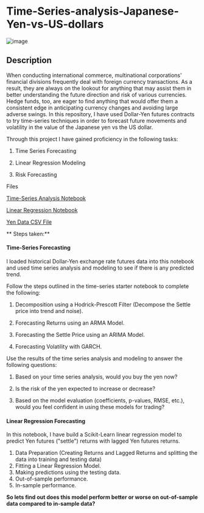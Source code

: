 # Time-Series-analysis-Japanese-Yen-vs-US-dollars
![image](https://user-images.githubusercontent.com/91350558/209006087-c79fdb63-8c75-42fd-a464-b4b9dcdbd717.png)


## Description

When conducting international commerce, multinational corporations' financial divisions frequently deal with foreign currency transactions. 
As a result, they are always on the lookout for anything that may assist them in better understanding the future direction and risk of various currencies. 
Hedge funds, too, are eager to find anything that would offer them a consistent edge in anticipating currency changes and avoiding large adverse swings.
In this repository, I have used Dollar-Yen futures contracts to try time-series techniques in order to forecast future movements and volatility 
in the value of the Japanese yen vs the US dollar.

Through this project I have gained proficiency in the following tasks:

1. Time Series Forecasting

2. Linear Regression Modeling

3. Risk Forecasting


Files

[Time-Series Analysis Notebook](https://github.com/jsaumya20/Time-Series-analysis-Japanese-Yen-vs-US-dollars/blob/main/time_series_analysis.ipynb)

[Linear Regression Notebook](https://github.com/jsaumya20/Time-Series-analysis-Japanese-Yen-vs-US-dollars/blob/main/regression_analysis.ipynb)

[Yen Data CSV File](https://github.com/jsaumya20/Time-Series-analysis-Japanese-Yen-vs-US-dollars/blob/main/yen.csv) 

** Steps taken:**

#### Time-Series Forecasting

I loaded historical Dollar-Yen exchange rate futures data into this notebook and used time series analysis and modeling to see if there is any predicted trend.

Follow the steps outlined in the time-series starter notebook to complete the following:

1. Decomposition using a Hodrick-Prescott Filter (Decompose the Settle price into trend and noise).

2. Forecasting Returns using an ARMA Model.

3. Forecasting the Settle Price using an ARIMA Model.

4. Forecasting Volatility with GARCH.

Use the results of the time series analysis and modeling to answer the following questions:

1. Based on your time series analysis, would you buy the yen now?

2. Is the risk of the yen expected to increase or decrease?

3. Based on the model evaluation (coefficients, p-values, RMSE, etc.), would you feel confident in using these models for trading?

#### Linear Regression Forecasting

In this notebook, I have build a Scikit-Learn linear regression model to predict Yen futures ("settle") returns with lagged Yen futures returns.


1. Data Preparation (Creating Returns and Lagged Returns and splitting the data into training and testing data)
2. Fitting a Linear Regression Model.
3. Making predictions using the testing data.
4. Out-of-sample performance.
5. In-sample performance.


**So lets find out does this model perform better or worse on out-of-sample data compared to in-sample data?**
